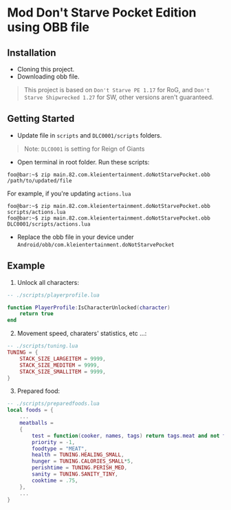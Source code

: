 # Mod Don't Starve Pocket Edition using OBB file

## Installation
- Cloning this project.
- Downloading obb file.
> This project is based on `Don't Starve PE 1.17` for RoG, and `Don't Starve Shipwrecked 1.27` for SW, other versions aren't guaranteed.

## Getting Started

- Update file in `scripts` and `DLC0001/scripts` folders.
> Note: `DLC0001` is setting for Reign of Giants

- Open terminal in root folder. Run these scripts:
```console
foo@bar:~$ zip main.82.com.kleientertainment.doNotStarvePocket.obb /path/to/updated/file
```
For example, if you're updating `actions.lua`
```console
foo@bar:~$ zip main.82.com.kleientertainment.doNotStarvePocket.obb scripts/actions.lua
foo@bar:~$ zip main.82.com.kleientertainment.doNotStarvePocket.obb DLC0001/scripts/actions.lua
```

- Replace the obb file in your device under `Android/obb/com.kleientertainment.doNotStarvePocket`

## Example

1. Unlock all characters:

```lua
-- ./scripts/playerprofile.lua

function PlayerProfile:IsCharacterUnlocked(character)
	return true
end
```

2. Movement speed, charaters' statistics, etc ...:

```lua
-- ./scripts/tuning.lua
TUNING = {
    STACK_SIZE_LARGEITEM = 9999,
    STACK_SIZE_MEDITEM = 9999,
    STACK_SIZE_SMALLITEM = 9999,
}
```

3. Prepared food:

```lua
-- ./scripts/preparedfoods.lua
local foods = {
    ...
    meatballs =
	{
		test = function(cooker, names, tags) return tags.meat and not tags.inedible end,
		priority = -1,
		foodtype = "MEAT",
		health = TUNING.HEALING_SMALL,
		hunger = TUNING.CALORIES_SMALL*5,
		perishtime = TUNING.PERISH_MED,
		sanity = TUNING.SANITY_TINY,
		cooktime = .75,
    },
    ...
}
```
